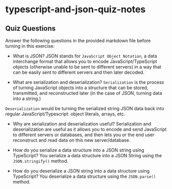 # typescript-and-json-quiz-notes

## Quiz Questions

Answer the following questions in the provided markdown file before turning in this exercise:

- What is JSON?
  JSON stands for `JavaScript Object Notation`, a data interchange format that allows you to encode JavaScript/TypeScript objects (otherwise unable to be sent to different servers) in a way that can be easily sent to different servers and then later decoded.

- What are serialization and deserialization?
  `Serialization` is the process of turning JavaScript objects into a structure that can be stored, transmitted, and reconstructed later (in the case of JSON, turning data into a string.)

`Deserialization` would be turning the serialized string JSON data back into regular JavaScript/Typescript: object literals, arrays, etc.

- Why are serialization and deserialization useful?
  Serialization and deserialization are useful as it allows you to encode and send JavaScript to different servers or databases, and then lets you or the end user reconstruct and read data on this new server/database.

- How do you serialize a data structure into a JSON string using TypeScript?
  You serialize a data structure into a JSON String using the `JSON.stringify()` method.

- How do you deserialize a JSON string into a data structure using TypeScript?
  You deserialize a data structure using the `JSON.parse()` method.
